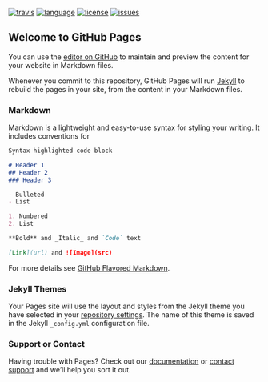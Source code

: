 [![travis][badge.travis]][travis]
[![language][badge.language]][language]
[![license][badge.license]][license]
[![issues][badge.issues]][issues]

[badge.travis]: https://img.shields.io/travis/twon/twon.github.io/master.svg?logo=travis
[badge.language]: https://img.shields.io/badge/language-Ruby-yellow.svg
[badge.license]: https://img.shields.io/badge/license-MIT-blue.svg
[badge.issues]: https://img.shields.io/github/issues/twon/twon.github.io.svg

[travis]: https://travis-ci.com/twon/twon.github.io
[language]: https://en.wikipedia.org/wiki/Ruby
[license]: https://en.wikipedia.org/wiki/MIT_License
[issues]: http://github.com/twon/twon.github.io/issues

## Welcome to GitHub Pages

You can use the [editor on GitHub](https://github.com/Twon/twon.github.io/edit/master/README.md) to maintain and preview the content for your website in Markdown files.

Whenever you commit to this repository, GitHub Pages will run [Jekyll](https://jekyllrb.com/) to rebuild the pages in your site, from the content in your Markdown files.

### Markdown

Markdown is a lightweight and easy-to-use syntax for styling your writing. It includes conventions for

```markdown
Syntax highlighted code block

# Header 1
## Header 2
### Header 3

- Bulleted
- List

1. Numbered
2. List

**Bold** and _Italic_ and `Code` text

[Link](url) and ![Image](src)
```

For more details see [GitHub Flavored Markdown](https://guides.github.com/features/mastering-markdown/).

### Jekyll Themes

Your Pages site will use the layout and styles from the Jekyll theme you have selected in your [repository settings](https://github.com/Twon/twon.github.io/settings). The name of this theme is saved in the Jekyll `_config.yml` configuration file.

### Support or Contact

Having trouble with Pages? Check out our [documentation](https://help.github.com/categories/github-pages-basics/) or [contact support](https://github.com/contact) and we’ll help you sort it out.
